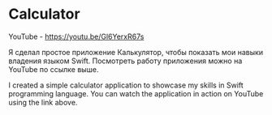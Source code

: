 # Calculator
YouTube - https://youtu.be/Gl6YerxR67s

Я сделал простое приложение Калькулятор, чтобы показать мои навыки владения языком Swift.
Посмотреть работу приложения можно на YouTube по ссылке выше.

I created a simple calculator application to showcase my skills in Swift programming language.
You can watch the application in action on YouTube using the link above.
